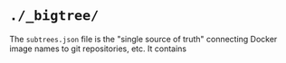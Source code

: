# `./_bigtree/`

The `subtrees.json` file is the "single source of truth" connecting Docker image names to git repositories, etc. It contains 
